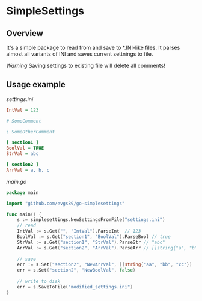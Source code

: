 # SimpleSettings

## Overview

It's a simple package to read from and save to *.INI-like files. It parses almost all variants of INI and saves current settnings to file. 

*Warning* Saving settings to existing file will delete all comments!

## Usage example

_settings.ini_
```ini
IntVal = 123

# SomeComment

; SomeOtherComment

[ section1 ]
BoolVal = TRUE
StrVal = abc

[ section2 ]
ArrVal = a, b, c


```

_main.go_
```go
package main

import "github.com/evgs89/go-simplesettings"

func main() {
	s := simplesettings.NewSettingsFromFile("settings.ini")
	// read
	IntVal := s.Get("", "IntVal").ParseInt  // 123
	BoolVal := s.Get("section1", "BoolVal").ParseBool // true
	StrVal := s.Get("section1", "StrVal").ParseStr // "abc"
	ArrVal := s.Get("section2", "ArrVal").ParseArr // []string{"a", "b", "c"}
	
	// save
	err := s.Set("section2", "NewArrVal", []string{"aa", "bb", "cc"})
	err = s.Set("section2", "NewBoolVal", false)
	
	// write to disk
	err = s.SaveToFile("modified_settings.ini")
}
```